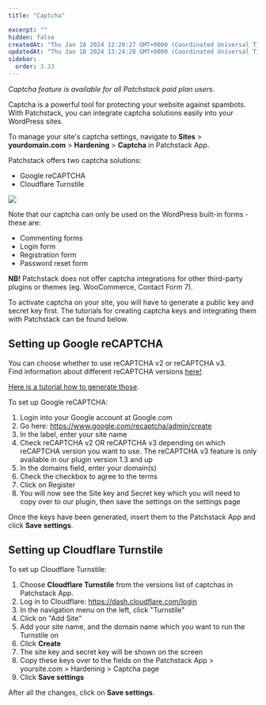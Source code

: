 ```yaml
---
title: "Captcha"

excerpt: ""
hidden: false
createdAt: "Thu Jan 18 2024 12:20:27 GMT+0000 (Coordinated Universal Time)"
updatedAt: "Thu Jan 18 2024 13:24:28 GMT+0000 (Coordinated Universal Time)"
sidebar:
  order: 3.33
---
```

_Captcha feature is available for all Patchstack paid plan users._

Captcha is a powerful tool for protecting your website against spambots.  
With Patchstack, you can integrate captcha solutions easily into your WordPress sites.  

To manage your site's captcha settings, navigate to **Sites** > **yourdomain.com** > **Hardening** > **Captcha** in Patchstack App.

Patchstack offers two captcha solutions:
- Google reCAPTCHA
- Cloudflare Turnstile


![](@images/patchstack-captcha-setup.png)


Note that our captcha can only be used on the WordPress built-in forms - these are:
* Commenting forms
* Login form
* Registration form
* Password reset form

**NB!** Patchstack does not offer captcha integrations for other third-party plugins or themes (eg. WooCommerce, Contact Form 7).

To activate captcha on your site, you will have to generate a public key and secret key first.
The tutorials for creating captcha keys and integrating them with Patchstack can be found below.

## Setting up Google reCAPTCHA

You can choose whether to use reCAPTCHA v2 or reCAPTCHA v3.  
Find information about different reCAPTCHA versions <a href="https://developers.google.com/recaptcha/docs/versions" target="_blank">here!</a>

 <a href="/faq-troubleshooting/integrations/how-to-get-the-site-key-and-secret-key-for-the-recaptcha-feature/" target="_blank">Here is a tutorial how to generate those</a>.

To set up Google reCAPTCHA:
1. Login into your Google account at Google.com
2. Go here: https://www.google.com/recaptcha/admin/create
3. In the label, enter your site name
4. Check reCAPTCHA v2 OR reCAPTCHA v3 depending on which reCAPTCHA version you want to use. The reCAPTCHA v3  feature is only available in our plugin version 1.3 and up
5. In the domains field, enter your domain(s)
6. Check the checkbox to agree to the terms
7. Click on Register
8. You will now see the Site key and Secret key which you will need to copy over to our plugin, then save the settings on the settings page

Once the keys have been generated, insert them to the Patchstack App and click **Save settings**.

## Setting up Cloudflare Turnstile

To set up Cloudflare Turnstile:
1. Choose **Cloudflare Turnstile** from the versions list of captchas in Patchstack App.
2. Log in to Cloudflare: https://dash.cloudflare.com/login
3. In the navigation menu on the left, click "Turnstile"
4. Click on "Add Site"
5. Add your site name, and the domain name which you want to run the Turnstile on
6. Click **Create**
7. The site key and secret key will be shown on the screen
8. Copy these keys over to the fields on the Patchstack App > yoursite.com > Hardening > Captcha page
9. Click **Save settings**



After all the changes, click on **Save settings**.
